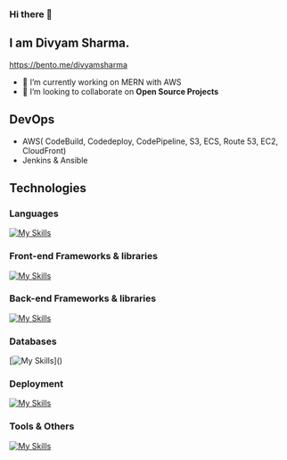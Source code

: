 ### Hi there 👋
## I am Divyam Sharma.
https://bento.me/divyamsharma

- 🔭 I’m currently working on MERN with AWS
- 👯 I’m looking to collaborate on **Open Source Projects**

## DevOps
- AWS( CodeBuild, Codedeploy, CodePipeline, S3, ECS, Route 53, EC2, CloudFront)
- Jenkins & Ansible

## Technologies  
### Languages
[![My Skills](https://skillicons.dev/icons?i=html,css,sass,javascript,ts,java)]()

### Front-end Frameworks & libraries
[![My Skills](https://skillicons.dev/icons?i=react,nextjs,bootstrap,tailwind,materialui,redux)]()

### Back-end Frameworks & libraries
[![My Skills](https://skillicons.dev/icons?i=nodejs,express,firebase,prisma)]()

### Databases
[![My Skills](https://skillicons.dev/icons?i=mongodb,mysql,redis,sqlite,firebase,)]()

### Deployment
[![My Skills](https://skillicons.dev/icons?i=aws,netlify,heroku,planetscale,vercel,codepen)]()

### Tools & Others
[![My Skills](https://skillicons.dev/icons?i=visualstudio,postman,webpack,git,github,vite)]()
